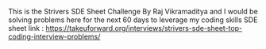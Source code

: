 This is the Strivers SDE Sheet Challenge By Raj Vikramaditya and I would be solving problems here for the next 60 days to leverage my coding skills
SDE sheet link :   https://takeuforward.org/interviews/strivers-sde-sheet-top-coding-interview-problems/
